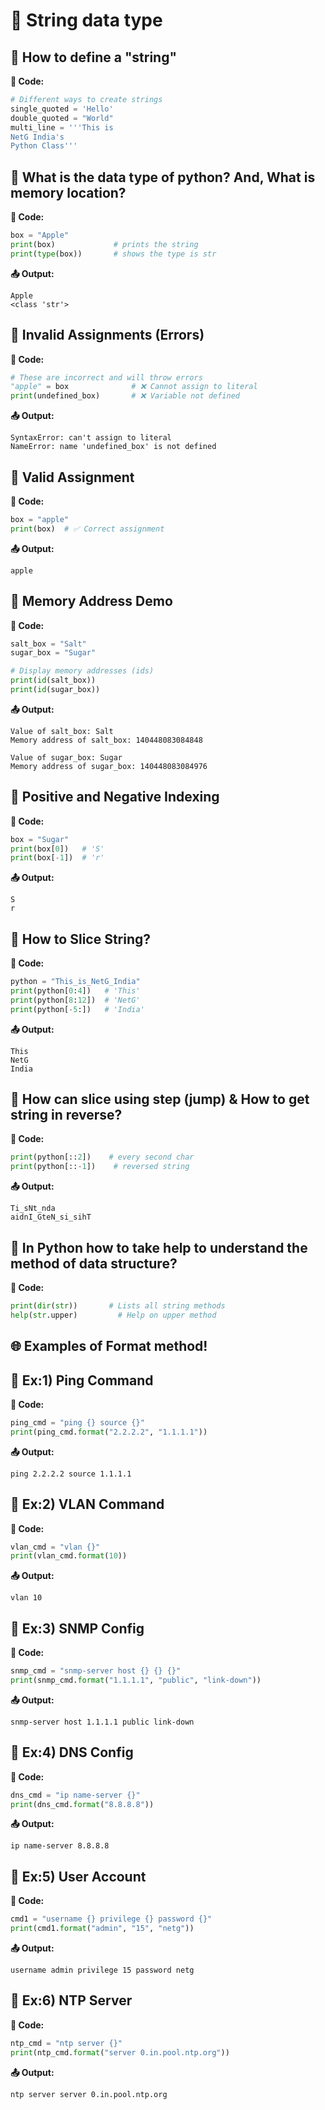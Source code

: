 # 🧵 String data type

## 🔹 How to define a "string"

**🧠 Code:**
```python
# Different ways to create strings
single_quoted = 'Hello'
double_quoted = "World"
multi_line = '''This is 
NetG India's 
Python Class'''
```

## 🔹 What is the data type of python? And, What is memory location? 

**🧠 Code:**
```python
box = "Apple"
print(box)             # prints the string
print(type(box))       # shows the type is str
```
**📤 Output:**
```text
Apple
<class 'str'>
```

## 🔹 Invalid Assignments (Errors)

**🧠 Code:**
```python
# These are incorrect and will throw errors
"apple" = box              # ❌ Cannot assign to literal
print(undefined_box)       # ❌ Variable not defined
```
**📤 Output:**
```text
SyntaxError: can't assign to literal
NameError: name 'undefined_box' is not defined
```

## 🔹 Valid Assignment

**🧠 Code:**
```python
box = "apple"
print(box)  # ✅ Correct assignment
```
**📤 Output:**
```text
apple
```

## 🔹 Memory Address Demo

**🧠 Code:**
```python
salt_box = "Salt"
sugar_box = "Sugar"

# Display memory addresses (ids)
print(id(salt_box))
print(id(sugar_box))
```
**📤 Output:**
```text
Value of salt_box: Salt
Memory address of salt_box: 140448083084848

Value of sugar_box: Sugar
Memory address of sugar_box: 140448083084976
```

## 🔹 Positive and Negative Indexing

**🧠 Code:**
```python
box = "Sugar"
print(box[0])   # 'S'
print(box[-1])  # 'r'
```
**📤 Output:**
```text
S
r
```

## 🔹 How to Slice String? 

**🧠 Code:**
```python
python = "This_is_NetG_India"
print(python[0:4])   # 'This'
print(python[8:12])  # 'NetG'
print(python[-5:])   # 'India'
```
**📤 Output:**
```text
This
NetG
India
```

## 🔹 How can slice using step (jump) & How to get string in reverse? 

**🧠 Code:**
```python
print(python[::2])    # every second char
print(python[::-1])    # reversed string
```
**📤 Output:**
```text
Ti_sNt_nda
aidnI_GteN_si_sihT
```

## 🔹 In Python how to take help to understand the method of data structure? 

**🧠 Code:**
```python
print(dir(str))       # Lists all string methods
help(str.upper)         # Help on upper method
```

## 🌐 Examples of Format method!

## 🔹 Ex:1) Ping Command

**🧠 Code:**
```python
ping_cmd = "ping {} source {}"
print(ping_cmd.format("2.2.2.2", "1.1.1.1"))
```
**📤 Output:**
```text
ping 2.2.2.2 source 1.1.1.1
```

## 🔹 Ex:2) VLAN Command

**🧠 Code:**
```python
vlan_cmd = "vlan {}"
print(vlan_cmd.format(10))
```
**📤 Output:**
```text
vlan 10
```

## 🔹 Ex:3) SNMP Config

**🧠 Code:**
```python
snmp_cmd = "snmp-server host {} {} {}"
print(snmp_cmd.format("1.1.1.1", "public", "link-down"))
```
**📤 Output:**
```text
snmp-server host 1.1.1.1 public link-down
```

## 🔹 Ex:4) DNS Config

**🧠 Code:**
```python
dns_cmd = "ip name-server {}"
print(dns_cmd.format("8.8.8.8"))
```
**📤 Output:**
```text
ip name-server 8.8.8.8
```

## 🔹 Ex:5) User Account

**🧠 Code:**
```python
cmd1 = "username {} privilege {} password {}"
print(cmd1.format("admin", "15", "netg"))
```
**📤 Output:**
```text
username admin privilege 15 password netg
```

## 🔹 Ex:6) NTP Server

**🧠 Code:**
```python
ntp_cmd = "ntp server {}"
print(ntp_cmd.format("server 0.in.pool.ntp.org"))
```
**📤 Output:**
```text
ntp server server 0.in.pool.ntp.org
```
